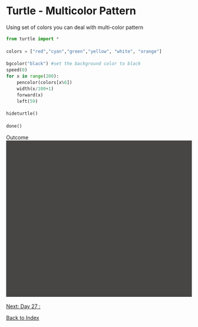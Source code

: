 # Turtle - Multicolor Pattern

Using set of colors you can deal with multi-color pattern

```python
from turtle import *

colors = ["red","cyan","green","yellow", "white", "orange"]

bgcolor("black") #set the background color to black
speed(0)
for x in range(200):
    pencolor(colors[x%6])
    width(x/100+1)
    forward(x)
    left(59)

hideturtle()

done()
```

Outcome
![Multicolor Pattern](img/turtle/multicolor_pattern.gif)

[Next: Day 27 : ](27-day27.md)

[Back to Index](index.md)
